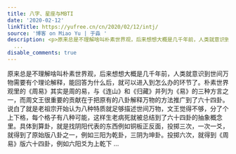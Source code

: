 ```yaml
---
title: 八字、星座与MBTI
date: '2020-02-12'
linkTitle: https://yufree.cn/cn/2020/02/12/intj/
source: '博客 on Miao Yu | 于淼 '
description: <p>原来总是不理解啥叫朴素世界观，后来想想大概是几千年前，人类就意识到世间万物需要有个理论解释，能回答为什么后，就可以进入到怎么办的环节了。朴素世界观里的《周易》其实是周的易，与《连山》和《归藏》并列为《易》的三种方言之一，而周文王很重要的贡献在于把原有的八卦解释万物的方法推广到了六十四卦。说白了就是老祖宗开始认为八种特质就足够描述世间万物，文王觉得不够，分了个上下格，每个格子有八种可能，这样生老病死就被总结到了六十四卦的抽象概念里。具体到算卦，就是找阴阳代表的东西例如铜板正反面，投掷三次，一次一爻，就得到了原始版八卦之一，例如三阳为乾卦，三阴为坤卦。投掷六次，就得到《周易》版六十四卦，例如六阳爻为上乾下
  ...
disable_comments: true
---
```

<p>原来总是不理解啥叫朴素世界观，后来想想大概是几千年前，人类就意识到世间万物需要有个理论解释，能回答为什么后，就可以进入到怎么办的环节了。朴素世界观里的《周易》其实是周的易，与《连山》和《归藏》并列为《易》的三种方言之一，而周文王很重要的贡献在于把原有的八卦解释万物的方法推广到了六十四卦。说白了就是老祖宗开始认为八种特质就足够描述世间万物，文王觉得不够，分了个上下格，每个格子有八种可能，这样生老病死就被总结到了六十四卦的抽象概念里。具体到算卦，就是找阴阳代表的东西例如铜板正反面，投掷三次，一次一爻，就得到了原始版八卦之一，例如三阳为乾卦，三阴为坤卦。投掷六次，就得到《周易》版六十四卦，例如六阳爻为上乾下 ...